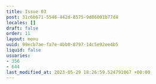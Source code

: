 ```yaml
---
title: Issue 03
post: 31c6b671-5546-442d-8575-9d86001b77d4
locales: []
draft: false
order: 11
layout: menu
uuid: 99ecb7ae-fa7e-4bb0-8797-14c5e92ee4b5
liquid: false
usuaries:
- 356
- 644
last_modified_at: 2023-05-29 18:26:59.524791067 +00:00
---
```


